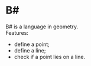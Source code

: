 # B#
B# is a language in geometry.  
Features:
* define a point;
* define a line;
* check if a point lies on a line.
